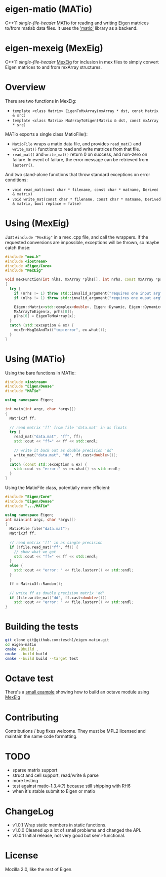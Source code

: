 # eigen-matio (MATio)

C++11 *single-file-header* [MATio](./MATio) for reading and writing
[Eigen](http://http://eigen.tuxfamily.org) matrices to/from matlab
data files.  It uses the
['matio'](http://sourceforge.net/projects/matio/) library as a
backend.

# eigen-mexeig (MexEig)

C++11 *single-file-header* [MexEig](./MexEig) for inclusion in mex files
to simply convert Eigen matrices to and from mxArray structures.

# Overview

There are two functions in MexEig:
- `template <class Matrix> EigenToMxArray(mxArray * dst, const Matrix & src)`
- `template <class Matrix> MxArrayToEigen(Matrix & dst, const mxArray * src)`

MATio exports a single class MatioFile():
- `MatioFile` wraps a matio data file, and provides `read_mat()` and
  `write_mat()` functions to read and write matrices from that file.
- `read_mat()` and `write_mat()` return 0 on success, and non-zero on
  failure.  In event of failure, the error message can be retrieved
  from `lasterr()`.

And two stand-alone functions that throw standard exceptions on
error conditions:
- `void read_mat(const char * filename, const char * matname, Derived & matrix)`
- `void write_mat(const char * filename, const char * matname, Derived & matrix, bool replace = false)`


# Using (MexEig)

Just `#include "MexEig"` in a mex .cpp file, and call the wrappers.
If the requested conversions are impossible, exceptions will be
thrown, so maybe catch those:

```cpp
#include "mex.h"
#include <iostream>
#include <Eigen/Core>
#include "MexEig"

void mexFunction(int nlhs, mxArray *plhs[], int nrhs, const mxArray *prhs[])
{
  try {
    if (nrhs != 1) throw std::invalid_argument("requires one input arg");
    if (nlhs != 1) throw std::invalid_argument("requires one ouput arg");

    Eigen::Matrix<std::complex<double>, Eigen::Dynamic, Eigen::Dynamic> x;
    MxArrayToEigen(x, prhs[0]);
    plhs[0] = EigenToMxArray(x);
  }
  catch (std::exception & ex) {
    mexErrMsgIdAndTxt("tmp:error", ex.what());
  }
}
```

# Using (MATio)

Using the bare functions in MATio:
```cpp
#include <iostream>
#include "Eigen/Dense"
#include "MATio"

using namespace Eigen;

int main(int argc, char *argv[])
{
  Matrix3f ff;
  
  // read matrix 'ff' from file 'data.mat' in as floats
  try {
    read_mat("data.mat", "ff", ff);
    std::cout << "ff=" << ff << std::endl;
  
    // write it back out as double precision 'dd'
    write_mat("data.mat", "dd", ff.cast<double>());
  }
  catch (const std::exception & ex) {
    std::cout << "error:" << ex.what() << std::endl;
  }
}
```

Using the MatioFile class, potentially more efficient:

```cpp
#include "Eigen/Core"
#include "Eigen/Dense"
#include ".../MATio"

using namespace Eigen;
int main(int argc, char *argv[])
{
  MatioFile file("data.mat");
  Matrix3f ff;
  
  // read matrix 'ff' in as single precision
  if (!file.read_mat("ff", ff)) {
    // show what we got
    std::cout << "ff=" << ff << std::endl;
  }
  else {
    std::cout << "error: " << file.lasterr() << std::endl;
  }

  ff = Matrix3f::Random();
  
  // write ff as double precision matrix 'dd'
  if (file.write_mat("dd", ff.cast<double>()))
    std::cout << "error: " << file.lasterr() << std::endl;
}
```

# Building the tests

```sh
git clone git@github.com:tesch1/eigen-matio.git
cd eigen-matio
cmake -Bbuild .
cmake --build build
cmake --build build --target test
```

# Octave test

There's a [small example](./tests/test.m) showing how to build an
octave module using [MexEig](./MexEig)

# Contributing

Contributions / bug fixes welcome.  They must be MPL2 licensed and
maintain the same code formatting.

# TODO
- sparse matrix support
- struct and cell support, read/write & parse
- more testing
 - test against matio-1.3.4(?) because still shipping with RH6
- when it's stable submit to Eigen or matio

# ChangeLog

- v1.0.1
  Wrap static members in static functions.
- v1.0.0
  Cleaned up a lot of small problems and changed the API.
- v0.0.1
  Initial release, not very good but semi-functional.

# License
Mozilla 2.0, like the rest of Eigen.
